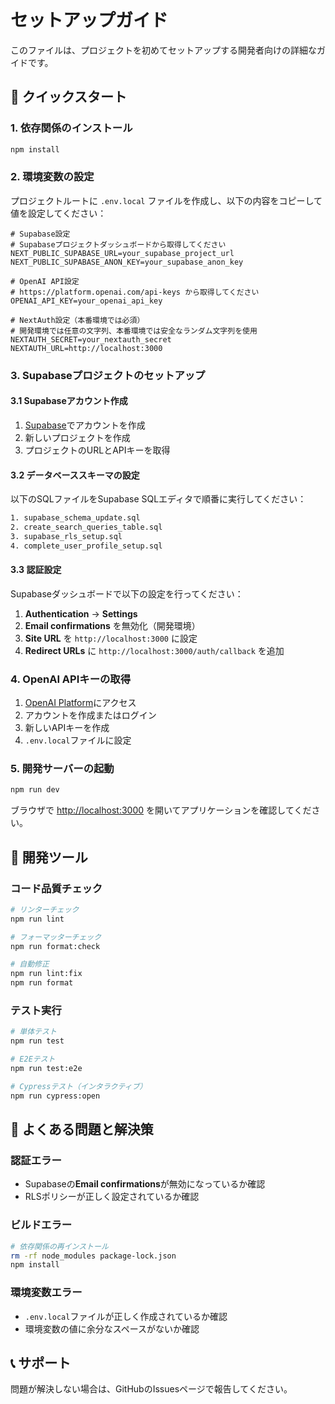 # セットアップガイド

このファイルは、プロジェクトを初めてセットアップする開発者向けの詳細なガイドです。

## 🚀 クイックスタート

### 1. 依存関係のインストール

```bash
npm install
```

### 2. 環境変数の設定

プロジェクトルートに `.env.local` ファイルを作成し、以下の内容をコピーして値を設定してください：

```env
# Supabase設定
# Supabaseプロジェクトダッシュボードから取得してください
NEXT_PUBLIC_SUPABASE_URL=your_supabase_project_url
NEXT_PUBLIC_SUPABASE_ANON_KEY=your_supabase_anon_key

# OpenAI API設定
# https://platform.openai.com/api-keys から取得してください
OPENAI_API_KEY=your_openai_api_key

# NextAuth設定（本番環境では必須）
# 開発環境では任意の文字列、本番環境では安全なランダム文字列を使用
NEXTAUTH_SECRET=your_nextauth_secret
NEXTAUTH_URL=http://localhost:3000
```

### 3. Supabaseプロジェクトのセットアップ

#### 3.1 Supabaseアカウント作成
1. [Supabase](https://supabase.com)でアカウントを作成
2. 新しいプロジェクトを作成
3. プロジェクトのURLとAPIキーを取得

#### 3.2 データベーススキーマの設定
以下のSQLファイルをSupabase SQLエディタで順番に実行してください：

```bash
1. supabase_schema_update.sql
2. create_search_queries_table.sql
3. supabase_rls_setup.sql
4. complete_user_profile_setup.sql
```

#### 3.3 認証設定
Supabaseダッシュボードで以下の設定を行ってください：

1. **Authentication** → **Settings**
2. **Email confirmations** を無効化（開発環境）
3. **Site URL** を `http://localhost:3000` に設定
4. **Redirect URLs** に `http://localhost:3000/auth/callback` を追加

### 4. OpenAI APIキーの取得

1. [OpenAI Platform](https://platform.openai.com/api-keys)にアクセス
2. アカウントを作成またはログイン
3. 新しいAPIキーを作成
4. `.env.local`ファイルに設定

### 5. 開発サーバーの起動

```bash
npm run dev
```

ブラウザで [http://localhost:3000](http://localhost:3000) を開いてアプリケーションを確認してください。

## 🔧 開発ツール

### コード品質チェック

```bash
# リンターチェック
npm run lint

# フォーマッターチェック
npm run format:check

# 自動修正
npm run lint:fix
npm run format
```

### テスト実行

```bash
# 単体テスト
npm run test

# E2Eテスト
npm run test:e2e

# Cypressテスト（インタラクティブ）
npm run cypress:open
```

## 🐛 よくある問題と解決策

### 認証エラー
- Supabaseの**Email confirmations**が無効になっているか確認
- RLSポリシーが正しく設定されているか確認

### ビルドエラー
```bash
# 依存関係の再インストール
rm -rf node_modules package-lock.json
npm install
```

### 環境変数エラー
- `.env.local`ファイルが正しく作成されているか確認
- 環境変数の値に余分なスペースがないか確認

## 📞 サポート

問題が解決しない場合は、GitHubのIssuesページで報告してください。 